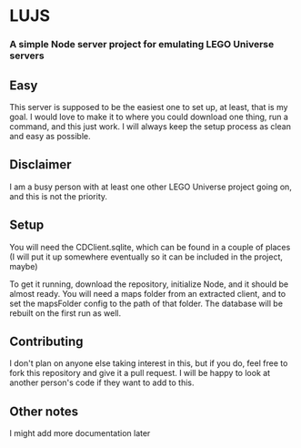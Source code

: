 # LUJS
### A simple Node server project for emulating LEGO Universe servers

## Easy

This server is supposed to be the easiest one to set up, at least, that is my goal. I would love to make it to where you could download one thing, run a command, and this just work. I will always keep the setup process as clean and easy as possible.

## Disclaimer

I am a busy person with at least one other LEGO Universe project going on, and this is not the priority.

## Setup

You will need the CDClient.sqlite, which can be found in a couple of places (I will put it up somewhere eventually so it can be included in the project, maybe)

To get it running, download the repository, initialize Node, and it should be almost ready. You will need a maps folder from an extracted client, and to set the mapsFolder config to the path of that folder. The database will be rebuilt on the first run as well. 

## Contributing

I don't plan on anyone else taking interest in this, but if you do, feel free to fork this repository and give it a pull request. I will be happy to look at another person's code if they want to add to this.

## Other notes

I might add more documentation later
